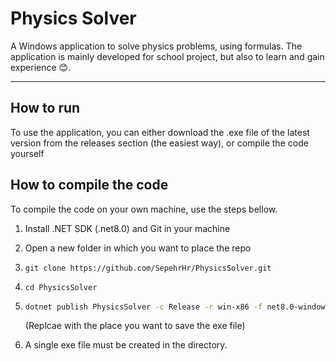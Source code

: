 # **Physics Solver**
A Windows application to solve physics problems, using formulas.
The application is mainly developed for school project, but also to learn and gain experience 😊.
***
## **How to run**
To use the application, you can either download the .exe file of the latest version from the releases section (the easiest way), or compile the code yourself

## **How to compile the code**
To compile the code on your own machine, use the steps bellow.
1. Install .NET SDK (.net8.0) and Git in your machine
2. Open a new folder in which you want to place the repo
3. `git clone https://github.com/SepehrHr/PhysicsSolver.git`
4. `cd PhysicsSolver`
5.   ``` bash
     dotnet publish PhysicsSolver -c Release -r win-x86 -f net8.0-windows --self-contained false -p:PublishSingleFile=true -o "<OUTPUT-DIRECTORY>"
     ```
     (Replcae <OUTPUT-DIRECTORY> with the place you want to save the exe file)
  
5. A single exe file must be created in the directory.
